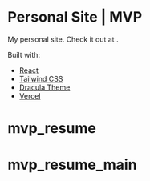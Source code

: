 # Personal Site | MVP

My personal site. Check it out at .

Built with:

- [React](https://reactjs.org/)
- [Tailwind CSS](https://tailwindcss.com/)
- [Dracula Theme](https://draculatheme.com/)
- [Vercel](https://vercel.com/)
# mvp_resume
# mvp_resume_main
